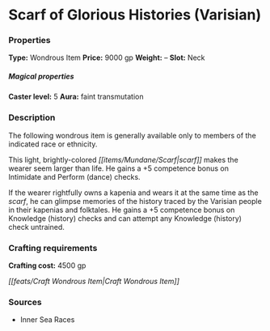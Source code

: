 ﻿---
Title: "Scarf of Glorious Histories (Varisian)"
Type: "Wondrous Item"
Price: "9000 gp"
Weight: "–"
Slot: "Neck"
Caster level: "5"
Aura: "faint transmutation"
Description: |
  "The following wondrous item is generally available only to members of the indicated race or ethnicity.
  This light, brightly-colored scarf makes the wearer seem larger than life. He gains a +5 competence bonus on Intimidate and Perform (dance) checks.
  If the wearer rightfully owns a kapenia and wears it at the same time as the scarf, he can glimpse memories of the history traced by the Varisian people in their kapenias and folktales. He gains a +5 competence bonus on Knowledge (history) checks and can attempt any Knowledge (history) check untrained."
Crafting cost: "4500 gp"
Sources: "['Inner Sea Races']"
---

# Scarf of Glorious Histories (Varisian)

### Properties

**Type:** Wondrous Item **Price:** 9000 gp **Weight:** – **Slot:** Neck

##### Magical properties

**Caster level:** 5 **Aura:** faint transmutation

### Description

The following wondrous item is generally available only to members of the indicated race or ethnicity.

This light, brightly-colored _[[items/Mundane/Scarf|scarf]]_ makes the wearer seem larger than life. He gains a +5 competence bonus on Intimidate and Perform (dance) checks.

If the wearer rightfully owns a kapenia and wears it at the same time as the _scarf_, he can glimpse memories of the history traced by the Varisian people in their kapenias and folktales. He gains a +5 competence bonus on Knowledge (history) checks and can attempt any Knowledge (history) check untrained.

### Crafting requirements

**Crafting cost:** 4500 gp

_[[feats/Craft Wondrous Item|Craft Wondrous Item]]_

### Sources

* Inner Sea Races